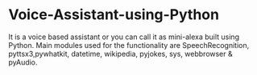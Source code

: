 # Voice-Assistant-using-Python
It is a voice based assistant or you can call it as mini-alexa built using Python.
Main modules used for the functionality are SpeechRecognition, pyttsx3,pywhatkit, datetime, wikipedia, pyjokes, sys, webbrowser & pyAudio.
